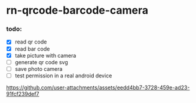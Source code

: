 # rn-qrcode-barcode-camera

### todo:
- [x] read qr code
- [x] read bar code
- [x] take picture with camera
- [ ] generate qr code svg
- [ ] save photo camera
- [ ] test permission in a real android device

https://github.com/user-attachments/assets/eedd4bb7-3728-459e-ad23-91fcf239def7
